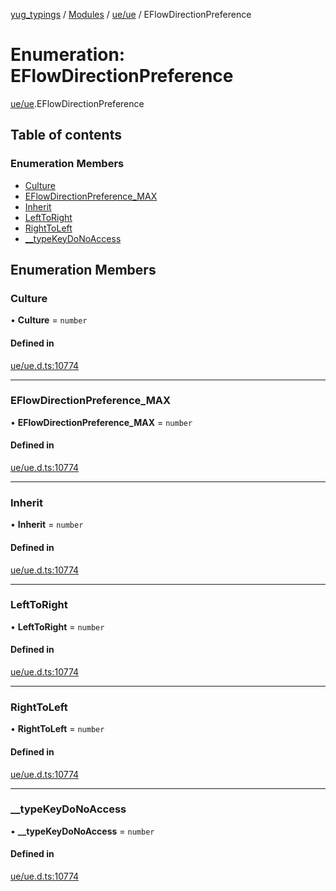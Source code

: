 [yug_typings](../README.md) / [Modules](../modules.md) / [ue/ue](../modules/ue_ue.md) / EFlowDirectionPreference

# Enumeration: EFlowDirectionPreference

[ue/ue](../modules/ue_ue.md).EFlowDirectionPreference

## Table of contents

### Enumeration Members

- [Culture](ue_ue.EFlowDirectionPreference.md#culture)
- [EFlowDirectionPreference\_MAX](ue_ue.EFlowDirectionPreference.md#eflowdirectionpreference_max)
- [Inherit](ue_ue.EFlowDirectionPreference.md#inherit)
- [LeftToRight](ue_ue.EFlowDirectionPreference.md#lefttoright)
- [RightToLeft](ue_ue.EFlowDirectionPreference.md#righttoleft)
- [\_\_typeKeyDoNoAccess](ue_ue.EFlowDirectionPreference.md#__typekeydonoaccess)

## Enumeration Members

### Culture

• **Culture** = `number`

#### Defined in

[ue/ue.d.ts:10774](https://github.com/YugMetaverse/yug_typings/blob/b7d9b19/ue/ue.d.ts#L10774)

___

### EFlowDirectionPreference\_MAX

• **EFlowDirectionPreference\_MAX** = `number`

#### Defined in

[ue/ue.d.ts:10774](https://github.com/YugMetaverse/yug_typings/blob/b7d9b19/ue/ue.d.ts#L10774)

___

### Inherit

• **Inherit** = `number`

#### Defined in

[ue/ue.d.ts:10774](https://github.com/YugMetaverse/yug_typings/blob/b7d9b19/ue/ue.d.ts#L10774)

___

### LeftToRight

• **LeftToRight** = `number`

#### Defined in

[ue/ue.d.ts:10774](https://github.com/YugMetaverse/yug_typings/blob/b7d9b19/ue/ue.d.ts#L10774)

___

### RightToLeft

• **RightToLeft** = `number`

#### Defined in

[ue/ue.d.ts:10774](https://github.com/YugMetaverse/yug_typings/blob/b7d9b19/ue/ue.d.ts#L10774)

___

### \_\_typeKeyDoNoAccess

• **\_\_typeKeyDoNoAccess** = `number`

#### Defined in

[ue/ue.d.ts:10774](https://github.com/YugMetaverse/yug_typings/blob/b7d9b19/ue/ue.d.ts#L10774)
